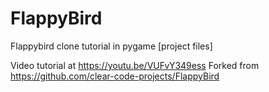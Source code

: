 # FlappyBird
Flappybird clone tutorial in pygame [project files]

Video tutorial at https://youtu.be/VUFvY349ess
Forked from https://github.com/clear-code-projects/FlappyBird
